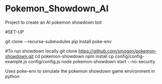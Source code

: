 # Pokemon_Showdown_AI
Project to create an AI pokemon showdown bot

#SET-UP

git clone --recurse-submodules <repository-url>
pip install poke-env

#To run showdown locally
git clone https://github.com/smogon/pokemon-showdown.git
cd pokemon-showdown
npm install
cp config/config-example.js config/config.js
node pokemon-showdown start --no-security

Uses poke-env to simulate the pokemon showdown game environment in python

